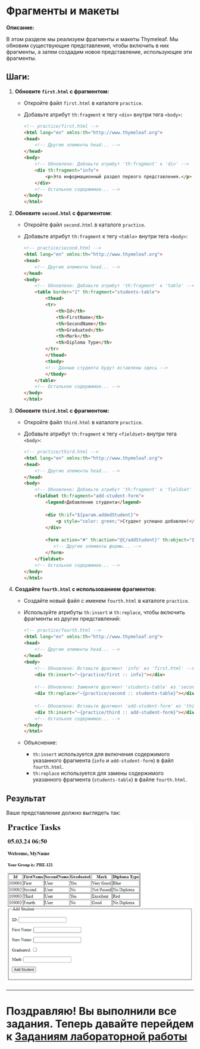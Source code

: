 # Фрагменты и макеты

**Описание:**

В этом разделе мы реализуем фрагменты и макеты Thymeleaf. Мы обновим существующие представления, чтобы включить в них фрагменты, а затем создадим новое представление, использующее эти фрагменты.

## **Шаги:**

1. **Обновите `first.html` с фрагментом:**

   - Откройте файл `first.html` в каталоге `practice`.
   - Добавьте атрибут `th:fragment` к тегу `<div>` внутри тега `<body>`:

     ```html
     <!-- practice/first.html -->
     <html lang="en" xmlns:th="http://www.thymeleaf.org">
     <head>
         <!-- Другие элементы head... -->
     </head>
     <body>
         <!-- Обновлено: Добавьте атрибут 'th:fragment' к 'div' -->
         <div th:fragment="info">
             <p>Это информационный раздел первого представления.</p>
         </div>
         <!-- Остальное содержимое... -->
     </body>
     </html>
     ```

2. **Обновите `second.html` с фрагментом:**

   - Откройте файл `second.html` в каталоге `practice`.
   - Добавьте атрибут `th:fragment` к тегу `<table>` внутри тега `<body>`:

     ```html
     <!-- practice/second.html -->
     <html lang="en" xmlns:th="http://www.thymeleaf.org">
     <head>
         <!-- Другие элементы head... -->
     </head>
     <body>
         <!-- Обновлено: Добавьте атрибут 'th:fragment' к 'table' -->
         <table border="1" th:fragment="students-table">
             <thead>
             <tr>
                 <th>Id</th>
                 <th>FirstName</th>
                 <th>SecondName</th>
                 <th>Graduated</th>
                 <th>Mark</th>
                 <th>Diploma Type</th>
             </tr>
             </thead>
             <tbody>
             <!-- Данные студента будут вставлены здесь -->
             </tbody>
         </table>
         <!-- Остальное содержимое... -->
     </body>
     </html>
     ```

3. **Обновите `third.html` с фрагментом:**

   - Откройте файл `third.html` в каталоге `practice`.
   - Добавьте атрибут `th:fragment` к тегу `<fieldset>` внутри тега `<body>`:

     ```html
     <!-- practice/third.html -->
     <html lang="en" xmlns:th="http://www.thymeleaf.org">
     <head>
         <!-- Другие элементы head... -->
     </head>
     <body>
         <!-- Обновлено: Добавьте атрибут 'th:fragment' к 'fieldset' -->
         <fieldset th:fragment="add-student-form">
             <legend>Добавление студента</legend>

             <div th:if="${param.addedStudent}">
                 <p style="color: green;">Студент успешно добавлен!</p>
             </div>

             <form action="#" th:action="@{/addStudent}" th:object="${model}" method="post">
                <!-- Другие элементы формы... -->
             </form>
         </fieldset>
         <!-- Остальное содержимое... -->
     </body>
     </html>
     ```

4. **Создайте `fourth.html` с использованием фрагментов:**

   - Создайте новый файл с именем `fourth.html` в каталоге `practice`.
   - Используйте атрибуты `th:insert` и `th:replace`, чтобы включить фрагменты из других представлений:

     ```html
     <!-- practice/fourth.html -->
     <html lang="en" xmlns:th="http://www.thymeleaf.org">
     <head>
         <!-- Другие элементы head... -->
     </head>
     <body>
         <!-- Обновлено: Вставьте фрагмент 'info' из 'first.html' -->
         <div th:insert="~{practice/first :: info}"></div>

         <!-- Обновлено: Замените фрагмент 'students-table' из 'second.html' -->
         <div th:replace="~{practice/second :: students-table}"></div>

         <!-- Обновлено: Вставьте фрагмент 'add-student-form' из 'third.html' -->
         <div th:insert="~{practice/third :: add-student-form}"></div>
         <!-- Остальное содержимое... -->
     </body>
     </html>
     ```

   - Объяснение:
      - `th:insert` используется для включения содержимого указанного фрагмента (`info` и `add-student-form`) в файл `fourth.html`.
      - `th:replace` используется для замены содержимого указанного фрагмента (`students-table`) в файле `fourth.html`.

## Результат
Ваше представление должно выглядеть так:

![fourth-view.png](../../../srcs/thymeleaf/fourth-view.png)

---

# Поздравляю! Вы выполнили все задания. Теперь давайте перейдем к **[Заданиям лабораторной работы](../lab-work.md#задания-лабораторной-работы)**
